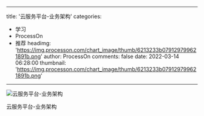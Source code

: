 
---
title: '云服务平台-业务架构'
categories: 
 - 学习
 - ProcessOn
 - 推荐
headimg: 'https://img.processon.com/chart_image/thumb/6213233b079129799621891b.png'
author: ProcessOn
comments: false
date: 2022-03-14 06:28:00
thumbnail: 'https://img.processon.com/chart_image/thumb/6213233b079129799621891b.png'
---

<div>   
<img class="thumb" alt="云服务平台-业务架构" src="https://img.processon.com/chart_image/thumb/6213233b079129799621891b.png" referrerpolicy="no-referrer">
<p>云服务平台-业务架构</p>  
</div>
            